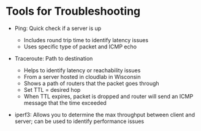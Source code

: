 # Tools for Troubleshooting

- Ping: Quick check if a server is up
    - Includes round trip time to identify latency issues
    - Uses specific type of packet and ICMP echo

- Traceroute: Path to destination
    - Helps to identify latency or reachability issues
    - From a server hosted in cloudlab in Wisconsin
    - Shows a path of routers that the packet goes through
    - Set TTL = desired hop
    - When TTL expires, packet is dropped and router will send an ICMP message that the time exceeded

- iperf3: Allows you to determine the max throughput between client and server; can be used to identify performance issues